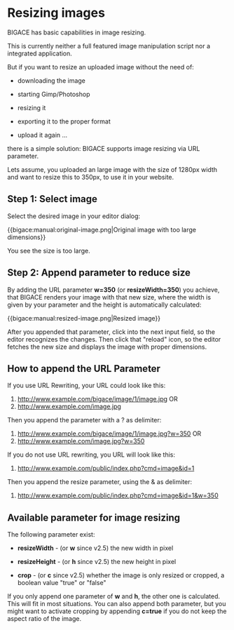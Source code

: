 # Resizing images

BIGACE has basic capabilities in image resizing.

This is currently neither a full featured image manipulation script nor a integrated application.

But if you want to resize an uploaded image without the need of:

*  downloading the image

*  starting Gimp/Photoshop

*  resizing it

*  exporting it  to the proper format

*  upload it again ...

there is a simple solution: BIGACE supports image resizing via URL parameter.

Lets assume, you uploaded an large image with the size of 1280px width and want to resize this to 350px, to use it in your website.

## Step 1: Select image

 
Select the desired image in your editor dialog:

{{bigace:manual:original-image.png|Original image with too large dimensions}}

You see the size is too large. 


## Step 2: Append parameter to reduce size

By adding the URL parameter **w=350** (or **resizeWidth=350**) you achieve, that BIGACE renders your image with that new size, where the width is given by your parameter and the height is automatically calculated:

{{bigace:manual:resized-image.png|Resized image}}

After you appended that parameter, click into the next input field, so the editor recognizes the changes.
Then click that "reload" icon, so the editor fetches the new size and displays the image with proper dimensions.

## How to append the URL Parameter

If you use URL Rewriting, your URL could look like this:
 1.  http://www.example.com/bigace/image/1/image.jpg OR
 2.  http://www.example.com/image.jpg

Then you append the parameter with a ? as delimiter:

 1.  http://www.example.com/bigace/image/1/image.jpg?w=350 OR
 2.  http://www.example.com/image.jpg?w=350

If you do not use URL rewriting, you URL will look like this:
 1.  http://www.example.com/public/index.php?cmd=image&id=1

Then you append the resize parameter, using the & as delimiter:

 1.  http://www.example.com/public/index.php?cmd=image&id=1&w=350

## Available parameter for image resizing

The following parameter exist:


*  **resizeWidth** - (or **w** since v2.5) the new width in pixel

*  **resizeHeight** - (or **h** since v2.5) the new height in pixel

*  **crop** - (or **c** since v2.5) whether the image is only resized or cropped, a boolean value "true" or "false"

If you only append one parameter of **w** and **h**, the other one is calculated. This will fit in most situations. You can also append both parameter, but you might want to activate cropping by appending **c=true** if you do not keep the aspect ratio of the image.



